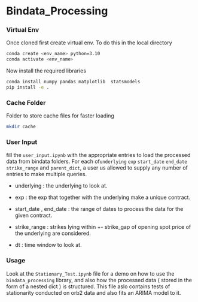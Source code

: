 # Bindata_Processing

### Virtual Env 
Once cloned first create virtual env. To do this in the local directory 
```bash 
conda create <env_name> python=3.10
conda activate <env_name> 
```

Now install the required libraries 
```bash
conda install numpy pandas matplotlib  statsmodels
pip install -e . 
```

### Cache Folder 

Folder to store cache files for faster loading 
```bash
mkdir cache 
```

### User Input 

fill the `user_input.ipynb` with the appropriate entries to load the processed data from bindata folders. For each of`underlying` `exp` `start_date` `end_date` `strike_range` and `parent_dict`, a user us allowed to supply any number of entries to make multiple queries. 

- underlying : the underlying to look at. 

- exp : the exp that together with the underlying make a unique contract. 

- start_date , end_date : the range of dates to process the data for the given contract. 

- strike_range : strikes lying within +- strike_gap of  opening spot price of the underlying are considered. 

- dt : time window to look at. 

### Usage 

Look at the `Stationary_Test.ipynb` file for a demo on how to use the `bindata_processing` library, and also how the processed data ( stored in the form of a nested dict ) is structured.  This file aslo contains tests of stationarity conducted on orb2 data and also fits an ARIMA model to it. 


